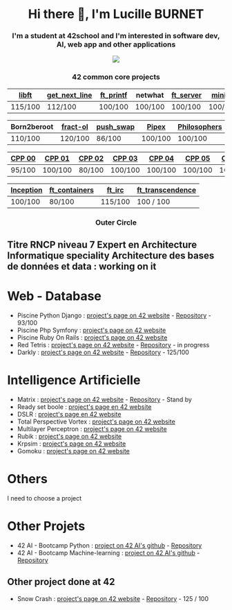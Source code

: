 <h1 align="center">Hi there 👋, I'm Lucille BURNET</h1>
<h3 align="center">I'm a student at 42school and I'm interested in software dev, AI, web app and other applications</h3>

<p align="center"><img align="center" src="https://badge.mediaplus.ma/darkblue/lburnet?1337Badge=off&UM6P=off"/></p>
<div align='center'>
  <h3>42 common core projects</h3>
  
|[libft](https://github.com/aleyra/Libft) | [get_next_line](https://github.com/aleyra/Get_Next_Line) | [ft_printf](https://github.com/aleyra/ft_printf) | netwhat | [ft_server](https://github.com/aleyra/ft_server) | [miniRT](https://github.com/aleyra/miniRT)|
|-----------|-----------|-----------|-----------|-----------|-----------|
|  115/100  |  112/100  |  100/100  |  100/100  |  100/100  |  100/100  |
  
|Born2beroot|[fract-ol](https://github.com/aleyra/fract-ol)|[push_swap](https://github.com/aleyra/Push_swap)| [Pipex](https://github.com/aleyra/Pipex)|[Philosophers](https://github.com/aleyra/Philosopher) | [minishell](https://github.com/aleyra/MiniShell) |
|-----------|-----------|-----------|-----------|-----------|-----------|
|  110/100  |  120/100  |  86/100  |  100/100   |  100/100  |  100/100  |

| [CPP 00](https://github.com/aleyra/CPP-Module-00) | [CPP 01](https://github.com/aleyra/CPP-Module-01) | [CPP 02](https://github.com/aleyra/CPP-Module-02) | [CPP 03](https://github.com/aleyra/CPP-Module-03) | [CPP 04](https://github.com/aleyra/CPP-Module-04) | [CPP 05](https://github.com/aleyra/CPP-Module-05) | [CPP 06](https://github.com/aleyra/CPP-Module-06) | [CPP 07](https://github.com/aleyra/CPP-Module-07) | [CPP 08](https://github.com/aleyra/CPP-Module-08) | 
|-------- | ------- | ------- | ------- | ------- | ------- | ------- | ------- | ------- |
| 95/100 | 100/100 | 80/100 | 100/100 | 100/100 | 100/100 | 100/100 | 100/100 | 100/100 |
  
|[Inception](https://github.com/aleyra/Inception)|[ft_containers](https://github.com/aleyra/ft_containers.git)|[ft_irc](https://github.com/aleyra/ft_irc)|[ft_transcendence](https://github.com/LetoGdT/transcendence)|
| ------------|------------|------------|------------|
| 100/100 | 80/100 | 115/100 | 100 / 100 |

</div>
<div>
  <h3 align="center">Outer Circle</h3>
  <h2>Titre RNCP niveau 7 Expert en Architecture Informatique speciality Architecture des bases de données et data : working on it</h2>
    <h1>Web - Database</h1>
    <ul>
      <li>Piscine Python Django : <a href="https://projects.intra.42.fr/projects/piscine-django">project's page on 42 website</a> - <a href="https://github.com/aleyra/Piscine-Django/tree/master">Repository</a> - 93/100</li></li> 
      <li>Piscine Php Symfony : <a href="https://projects.intra.42.fr/projects/42cursus-piscine-php-symfony">project's page on 42 website</a></li>
      <li>Piscine Ruby On Rails : <a href="https://projects.intra.42.fr/projects/42cursus-piscine-ruby-on-rails">project's page on 42 website</a></li>
      <li>Red Tetris : <a href="https://projects.intra.42.fr/projects/42cursus-red-tetris">project's page on 42 website</a> - <a href="https://github.com/aleyra/red-tetris/tree/master">Repository</a> - in progress</li>
      <li>Darkly : <a href="https://projects.intra.42.fr/projects/42cursus-darkly">project's page on 42 website</a> - <a href="https://github.com/aleyra/Darkly">Repository</a> - 125/100</li>
    </ul>
    <h1>Intelligence Artificielle</h1>
    <ul>
      <li>Matrix : <a href="https://projects.intra.42.fr/projects/matrix">project's page on 42 website</a> - <a href="https://github.com/aleyra/Matrix">Repository</a> - Stand by</li>
      <li>Ready set boole : <a href="https://projects.intra.42.fr/projects/ready-set-boole">project's page en 42 website</a></li>
      <li>DSLR : <a href="https://projects.intra.42.fr/projects/42cursus-dslr">project's page en 42 website</a></li>
      <li>Total Perspective Vortex : <a href="https://projects.intra.42.fr/projects/42cursus-total-perspective-vortex">project's page on 42 website</a></li>
      <li>Multilayer Perceptron : <a href="https://projects.intra.42.fr/projects/42cursus-multilayer-perceptron">project's page on 42 website</a></li>
      <li>Rubik : <a href="https://projects.intra.42.fr/projects/42cursus-rubik">project's page on 42 website</a></li>
      <li>Krpsim : <a href="https://projects.intra.42.fr/projects/42cursus-krpsim">project's page on 42 website</a></li>
      <li>Gomoku : <a href="https://projects.intra.42.fr/projects/42cursus-gomoku">project's page on 42 website</a></li>
    </ul>
    <h1>Others</h1>
    I need to choose a project
  </div>
  <div>
    <h1>Other Projets</h1>
    <ul>
      <li>42 AI - Bootcamp Python : <a href="https://github.com/42-AI/bootcamp_python/releases">project on 42 AI's github<a> - <a href="https://github.com/aleyra/42IA_bootcamp_python">Repository</a></li>
      <li>42 AI - Bootcamp Machine-learning : <a href="https://github.com/42-AI/bootcamp_machine-learning/releases">project on 42 AI's github<a> - <a href="https://github.com/aleyra/42IA_bootcamp_machine-learning">Repository</a></li>
    </ul>
  </div>
  <h2>Other project done at 42</h2>
        <ul>
          <li> Snow Crash : <a href="https://projects.intra.42.fr/projects/42cursus-snow-crash">project's page on 42 website</a> - <a href="https://github.com/mfunyu/snow-crash">Repository</a> - 125 / 100</li>
        </ul>
</div>
<!--
**aleyra/aleyra** is a ✨ _special_ ✨ repository because its `README.md` (this file) appears on your GitHub profile.

Here are some ideas to get you started:

- 🔭 I’m currently working on ...
- 🌱 I’m currently learning ...
- 👯 I’m looking to collaborate on ...
- 🤔 I’m looking for help with ...
- 💬 Ask me about ...
- 📫 How to reach me: ...
- 😄 Pronouns: ...
- ⚡ Fun fact: ...
-->
